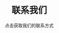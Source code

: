 ---
title: "联系我们"
enableFA: true
enableJoinUs: false
carousel: false
featurePhoto: true
subtitle: "点击获取我们的联系方式"
feature_photo_url: "https://ooo.0o0.ooo/2017/06/15/594297574bf46.jpg"
---